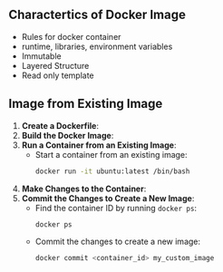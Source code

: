 ## Charactertics of Docker Image
- Rules for docker container
- runtime, libraries, environment variables
- Immutable
- Layered Structure
- Read only template

## Image from Existing Image

1. **Create a Dockerfile**:
3. **Build the Docker Image**:
1. **Run a Container from an Existing Image**:
   - Start a container from an existing image:
     ```sh
     docker run -it ubuntu:latest /bin/bash
     ```
2. **Make Changes to the Container**:
3. **Commit the Changes to Create a New Image**:
   - Find the container ID by running `docker ps`:
     ```sh
     docker ps
     ```
   - Commit the changes to create a new image:
     ```sh
     docker commit <container_id> my_custom_image
     ```